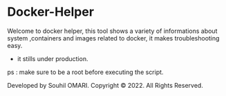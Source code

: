 # Docker-Helper
Welcome to docker helper, this tool shows a variety of informations about system ,containers and images related to docker, it makes troubleshooting easy.
- it stills under production.

ps : make sure to be a root before executing the script.

Developed by Souhil OMARI. Copyright © 2022. All Rights Reserved.
